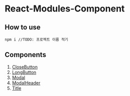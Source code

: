 # React-Modules-Component

## How to use

```
npm i //TODO: 프로젝트 이름 적기
```

## Components

1. [CloseButton]()
2. [LongButton]()
3. [Modal]()
4. [ModalHeader]()
5. [Title]()
